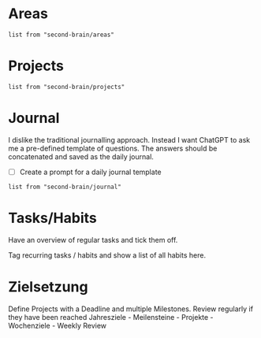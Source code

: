 # Areas
```dataview
list from "second-brain/areas"
```
# Projects
```dataview
list from "second-brain/projects"
```

# Journal

I dislike the traditional journalling approach.
Instead I want ChatGPT to ask me a pre-defined template of questions.
The answers should be concatenated and saved as the daily journal.

- [ ] Create a prompt for a daily journal template
```dataview
list from "second-brain/journal"
```
# Tasks/Habits
Have an overview of regular tasks and tick them off.

Tag recurring tasks / habits and show a list of all habits here.


# Zielsetzung
Define Projects with a Deadline and multiple Milestones.
Review regularly if they have been reached
Jahresziele - Meilensteine - Projekte - Wochenziele - Weekly Review